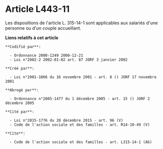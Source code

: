 # Article L443-11

Les dispositions de l'article L. 315-14-1 sont applicables aux salariés d'une personne ou d'un couple accueillant.

**Liens relatifs à cet article**

	**Codifié par**:

	  - Ordonnance 2000-1249 2000-12-21
	  - Loi n°2002-2 2002-01-02 art. 87 JORF 3 janvier 2002

	**Créé par**:

	  - Loi n°2001-1066 du 16 novembre 2001 - art. 8 () JORF 17 novembre 2001

	**Abrogé par**:

	  - Ordonnance n°2005-1477 du 1 décembre 2005 - art. 15 () JORF 2 décembre 2005

	**Cité par**:

	  - Loi n°2015-1776 du 28 décembre 2015 - art. 96 (V)
	  - Code de l'action sociale et des familles - art. R14-10-49 (V)

	**Cite**:

	  - Code de l'action sociale et des familles - art. L315-14-1 (Ab)
